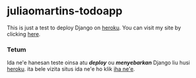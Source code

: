# juliaomartins-todoapp

This is just a test to deploy Django on [heroku](https://www.heroku.com/). You can visit my site by clicking [here](https://juliaomartins-todoapp.herokuapp.com/).

### Tetum
Ida ne'e hanesan teste oinsa atu <b><i>deploy</i></b> ou <b><i>menyebarkan</i></b> Django liu husi [heroku](https://www.heroku.com/). ita bele vizita situs ida ne'e ho klik [iha ne'e](https://juliaomartins-todoapp.herokuapp.com/).
